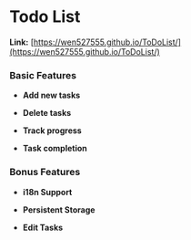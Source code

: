 # Todo List

**Link:** [https://wen527555.github.io/ToDoList/](https://wen527555.github.io/ToDoList/)

### Basic Features

- **Add new tasks**

- **Delete tasks**

- **Track progress**

- **Task completion**

### Bonus Features

- **i18n Support**

- **Persistent Storage**

- **Edit Tasks**
